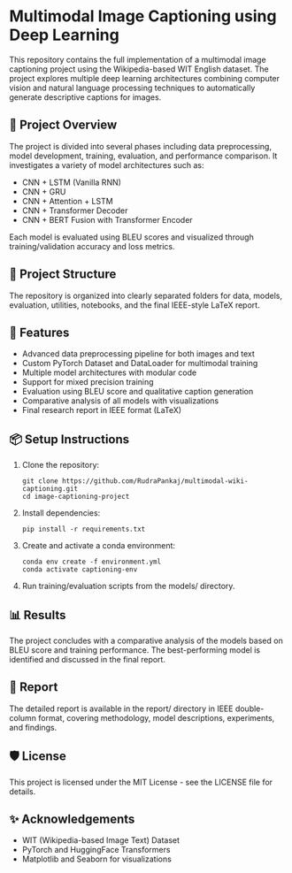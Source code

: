 # Multimodal Image Captioning using Deep Learning

This repository contains the full implementation of a multimodal image captioning project using the Wikipedia-based WIT English dataset. The project explores multiple deep learning architectures combining computer vision and natural language processing techniques to automatically generate descriptive captions for images.

## 📝 Project Overview

The project is divided into several phases including data preprocessing, model development, training, evaluation, and performance comparison. It investigates a variety of model architectures such as:

- CNN + LSTM (Vanilla RNN)
- CNN + GRU
- CNN + Attention + LSTM
- CNN + Transformer Decoder
- CNN + BERT Fusion with Transformer Encoder

Each model is evaluated using BLEU scores and visualized through training/validation accuracy and loss metrics.

## 📁 Project Structure

The repository is organized into clearly separated folders for data, models, evaluation, utilities, notebooks, and the final IEEE-style LaTeX report.

## 🚀 Features

- Advanced data preprocessing pipeline for both images and text
- Custom PyTorch Dataset and DataLoader for multimodal training
- Multiple model architectures with modular code
- Support for mixed precision training
- Evaluation using BLEU score and qualitative caption generation
- Comparative analysis of all models with visualizations
- Final research report in IEEE format (LaTeX)

## 📦 Setup Instructions

1. Clone the repository:
   ```
   git clone https://github.com/RudraPankaj/multimodal-wiki-captioning.git
   cd image-captioning-project
   ```
2. Install dependencies:
    ```
    pip install -r requirements.txt
    ```
3. Create and activate a conda environment:
    ```
    conda env create -f environment.yml
    conda activate captioning-env
    ```
4. Run training/evaluation scripts from the models/ directory.

## 📊 Results
The project concludes with a comparative analysis of the models based on BLEU score and training performance. The best-performing model is identified and discussed in the final report.

## 📄 Report
The detailed report is available in the report/ directory in IEEE double-column format, covering methodology, model descriptions, experiments, and findings.

## 🛡 License
This project is licensed under the MIT License - see the LICENSE file for details.

## ✨ Acknowledgements
- WIT (Wikipedia-based Image Text) Dataset
- PyTorch and HuggingFace Transformers
- Matplotlib and Seaborn for visualizations
